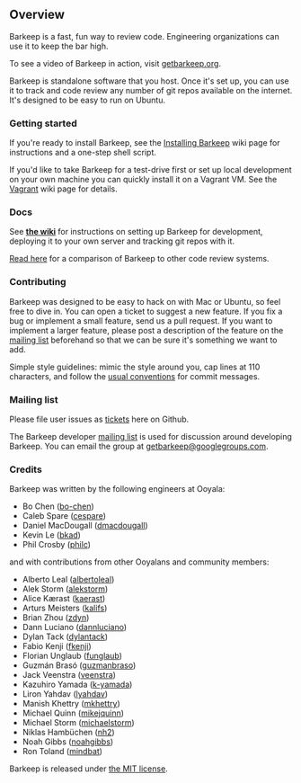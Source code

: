 ## Overview

Barkeep is a fast, fun way to review code. Engineering organizations can use it to keep the bar high.

To see a video of Barkeep in action, visit [getbarkeep.org](http://getbarkeep.org).

Barkeep is standalone software that you host. Once it's set up, you can use it to track and code review any
number of git repos available on the internet. It's designed to be easy to run on Ubuntu.

### Getting started

If you're ready to install Barkeep, see the
[Installing Barkeep](https://github.com/ooyala/barkeep/wiki/Installing-Barkeep) wiki page for instructions and
a one-step shell script.

If you'd like to take Barkeep for a test-drive first or set up local development on your own machine you can
quickly install it on a Vagrant VM. See the [Vagrant](https://github.com/ooyala/barkeep/wiki/Vagrant) wiki
page for details.

### Docs

See **[the wiki](https://github.com/ooyala/barkeep/wiki)** for instructions on setting up Barkeep for
development, deploying it to your own server and tracking git repos with it.

[Read here](https://github.com/ooyala/barkeep/wiki/Comparing-Barkeep-to-other-code-review-tools) for a
comparison of Barkeep to other code review systems.

### Contributing

Barkeep was designed to be easy to hack on with Mac or Ubuntu, so feel free to dive in. You can open a ticket
to suggest a new feature. If you fix a bug or implement a small feature, send us a pull request. If you want
to implement a larger feature, please post a description of the feature on the [mailing
list](https://groups.google.com/d/forum/getbarkeep) beforehand so that we can be sure it's something we want
to add.

Simple style guidelines: mimic the style around you, cap lines at 110 characters, and follow the [usual
conventions](http://tbaggery.com/2008/04/19/a-note-about-git-commit-messages.html) for commit messages.

### Mailing list

Please file user issues as [tickets](https://github.com/ooyala/barkeep/issues) here on Github.

The Barkeep developer [mailing list](https://groups.google.com/d/forum/getbarkeep) is used for discussion
around developing Barkeep. You can email the group at
[getbarkeep@googlegroups.com](mailto:getbarkeep@googlegroups.com).

### Credits

Barkeep was written by the following engineers at Ooyala:

* Bo Chen ([bo-chen](https://github.com/bo-chen))
* Caleb Spare ([cespare](https://github.com/cespare))
* Daniel MacDougall ([dmacdougall](https://github.com/dmacdougall))
* Kevin Le ([bkad](https://github.com/bkad))
* Phil Crosby ([philc](https://github.com/philc))

and with contributions from other Ooyalans and community members:

* Alberto Leal ([albertoleal](https://github.com/albertoleal))
* Alek Storm ([alekstorm](https://github.com/alekstorm))
* Alice Kærast ([kaerast](https://github.com/kaerast))
* Arturs Meisters ([kalifs](https://github.com/kalifs))
* Brian Zhou ([zdyn](https://github.com/zdyn))
* Dann Luciano ([dannluciano](https://github.com/dannluciano))
* Dylan Tack ([dylantack](https://github.com/dylantack))
* Fabio Kenji ([fkenji](https://github.com/fkenji))
* Florian Unglaub ([funglaub](https://github.com/funglaub))
* Guzmán Brasó ([guzmanbraso](https://github.com/guzmanbraso))
* Jack Veenstra ([veenstra](https://github.com/veenstra))
* Kazuhiro Yamada ([k-yamada](https://github.com/k-yamada))
* Liron Yahdav ([lyahdav](https://github.com/lyahdav))
* Manish Khettry ([mkhettry](https://github.com/mkhettry))
* Michael Quinn ([mikejquinn](https://github.com/mikejquinn))
* Michael Storm ([michaelstorm](https://github.com/michaelstorm))
* Niklas Hambüchen ([nh2](https://github.com/nh2))
* Noah Gibbs ([noahgibbs](https://github.com/noahgibbs))
* Ron Toland ([mindbat](https://github.com/mindbat))

Barkeep is released under [the MIT license](http://www.opensource.org/licenses/mit-license.php).
